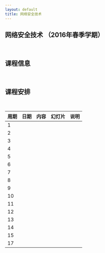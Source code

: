 ```yaml
---
layout: default
title: 网络安全技术
---
```




网络安全技术 （2016年春季学期）
-------------------------------

 

课程信息
--------

 

课程安排
--------

 

| 周期 | 日期 | 内容 | 幻灯片 | 说明 |
|------|------|------|--------|------|
| 1    |      |      |        |      |
| 2    |      |      |        |      |
| 3    |      |      |        |      |
| 4    |      |      |        |      |
| 5    |      |      |        |      |
| 6    |      |      |        |      |
| 7    |      |      |        |      |
| 8    |      |      |        |      |
| 9    |      |      |        |      |
| 10   |      |      |        |      |
| 11   |      |      |        |      |
| 12   |      |      |        |      |
| 13   |      |      |        |      |
| 14   |      |      |        |      |
| 15   |      |      |        |      |
| 17   |      |      |        |      |

###  

 
=

 

 

 

 

 
